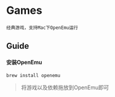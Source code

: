 # Games

    经典游戏，支持Mac下OpenEmu运行

## Guide

#### 安装OpenEmu
```shell
brew install openemu
```

> 将游戏以及依赖拖放到OpenEmu即可

